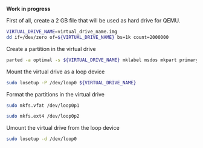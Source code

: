 __Work in progress__

First of all, create a 2 GB file that will be used as hard drive for QEMU.

```bash
VIRTUAL_DRIVE_NAME=virtual_drive_name.img
dd if=/dev/zero of=${VIRTUAL_DRIVE_NAME} bs=1k count=2000000
```

Create a partition in the virtual drive
```bash
parted -a optimal -s ${VIRTUAL_DRIVE_NAME} mklabel msdos mkpart primary fat32 4194kB 250MiB mkpart primary ext4 250MiB 100% set 2 lba off 
```

Mount the virtual drive as a loop device
```bash
sudo losetup -P /dev/loop0 ${VIRTUAL_DRIVE_NAME}
``` 

Format the partitions in the virtual drive
```bash
sudo mkfs.vfat /dev/loop0p1
```

```bash
sudo mkfs.ext4 /dev/loop0p2
```

Umount the virtual drive from the loop device
```bash
sudo losetup -d /dev/loop0
``` 